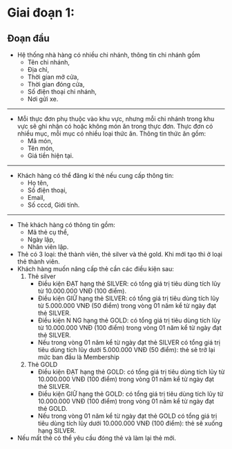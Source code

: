 # Giai đoạn 1:
## Đoạn đầu
- Hệ thống nhà hàng có nhiều chi nhánh, thông tin chi nhánh gồm 
    - Tên chi nhánh, 
    - Địa chỉ, 
    - Thời gian mở cửa, 
    - Thời gian đóng cửa, 
    - Số điện thoại chi nhánh, 
    - Nơi gửi xe.
---
- Mỗi thực đơn phụ thuộc vào khu vực, nhưng mỗi chi nhánh trong khu vực sẽ ghi nhận có hoặc không món ăn trong thực đơn. Thực đơn có nhiều mục, mỗi mục có nhiều loại thức ăn. Thông tin thức ăn gồm:
    - Mã món, 
    - Tên món, 
    - Giá tiền hiện tại.
---
- Khách hàng có thể đăng kí thẻ nếu cung cấp thông tin:
    - Họ tên,
    - Số điện thoại,
    - Email, 
    - Số cccd, 
    Giới tính.
---
- Thẻ khách hàng có thông tin gồm:
    - Mã thẻ cụ thể, 
    - Ngày lập, 
    - Nhân viên lập.
- Thẻ có 3 loại: thẻ thành viên, thẻ silver và thẻ gold. Khi mới tạo thì ở loại thẻ thành viên.
- Khách hàng muốn nâng cấp thẻ cần các điều kiện sau:
    1. Thẻ silver
        - Điều kiện ĐẠT hạng thẻ SILVER: có tổng giá trị tiêu dùng tích lũy từ 10.000.000 VNĐ (100 điểm).
        - Điều kiện GIỮ hạng thẻ SILVER: có tổng giá trị tiêu dùng tích lũy từ 5.000.000 VNĐ (50 điểm) trong vòng 01 năm kể từ ngày đạt thẻ SILVER.
        - Điều kiện N NG hạng thẻ GOLD: có tổng giá trị tiêu dùng tích lũy từ 10.000.000 VNĐ (100 điểm) trong vòng 01 năm kể từ ngày đạt thẻ SILVER.
        - Nếu trong vòng 01 năm kể từ ngày đạt thẻ SILVER có tổng giá trị tiêu dùng tích lũy dưới 5.000.000 VNĐ (50 điểm): thẻ sẽ trở lại mức ban đầu là Membership
    2. Thẻ GOLD
        - Điều kiện ĐẠT hạng thẻ GOLD: có tổng giá trị tiêu dùng tích lũy từ 10.000.000 VNĐ (100 điểm) trong vòng 01 năm kể từ ngày đạt thẻ SILVER.
        - Điều kiện GIỮ hạng thẻ GOLD: có tổng giá trị tiêu dùng tích lũy từ 10.000.000 VNĐ (100 điểm) trong vòng 01 năm kể từ ngày đạt thẻ GOLD.
        - Nếu trong vòng 01 năm kể từ ngày đạt thẻ GOLD có tổng giá trị tiêu dùng tích lũy dưới 10.000.000 VNĐ (100 điểm): thẻ sẽ xuống hạng SILVER.
- Nếu mất thẻ có thể yêu cầu đóng thẻ và làm lại thẻ mới.

